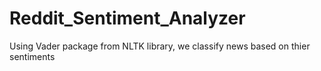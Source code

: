 # Reddit_Sentiment_Analyzer
Using Vader package from NLTK library, we classify news based on thier sentiments

